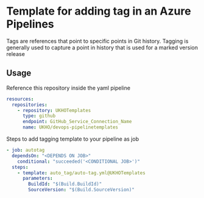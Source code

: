 # Template for adding tag in an Azure Pipelines 

Tags are references that point to specific points in Git history. Tagging is generally used to capture a point in history that is used for a marked version release 

## Usage

Reference this repository inside the yaml pipeline

```yaml
resources:
  repositories: 
    - repository: UKHOTemplates
      type: github
      endpoint: GitHub_Service_Connection_Name
      name: UKHO/devops-pipelinetemplates
```

Steps to add tagging template to your pipeline as job

```yaml
- job: autotag
  dependsOn: "<DEPENDS ON JOB>"
    conditional: "succeeded('<CONDITIONAL JOB>')"
  steps: 
    - template: auto_tag/auto-tag.yml@UKHOTemplates
      parameters: 
        BuildId: "$(Build.BuildId)"
        SourceVersion: "$(Build.SourceVersion)"
```
